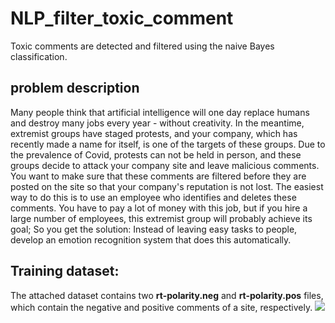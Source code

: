 # NLP_filter_toxic_comment
Toxic comments are detected and filtered using the naive Bayes classification.
## problem description
Many people think that artificial intelligence will one day replace humans and destroy many jobs every year - without creativity. In the meantime, extremist groups have staged protests, and your company, which has recently made a name for itself, is one of the targets of these groups. Due to the prevalence of Covid, protests can not be held in person, and these groups decide to attack your company site and leave malicious comments. You want to make sure that these comments are filtered before they are posted on the site so that your company's reputation is not lost. The easiest way to do this is to use an employee who identifies and deletes these comments. You have to pay a lot of money with this job, but if you hire a large number of employees, this extremist group will probably achieve its goal; So you get the solution: Instead of leaving easy tasks to people, develop an emotion recognition system that does this automatically.

## Training dataset:
The attached dataset contains two **rt-polarity.neg** and **rt-polarity.pos** files, which contain the negative and positive comments of a site, respectively.
<img src="https://github.com/arashalaei/NLP_filter_toxic_comment/blob/master/res.png"/>
